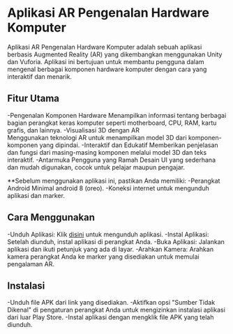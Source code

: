 # Aplikasi AR Pengenalan Hardware Komputer
Aplikasi AR Pengenalan Hardware Komputer adalah sebuah aplikasi berbasis Augmented Reality (AR) yang dikembangkan menggunakan Unity dan Vuforia. Aplikasi ini bertujuan untuk membantu pengguna dalam mengenal berbagai komponen hardware komputer dengan cara yang interaktif dan menarik.

## Fitur Utama
-Pengenalan Komponen Hardware
Menampilkan informasi tentang berbagai bagian perangkat keras komputer seperti motherboard, CPU, RAM, kartu grafis, dan lainnya.
-Visualisasi 3D dengan AR <br>
Menggunakan teknologi AR untuk menampilkan model 3D dari komponen-komponen yang dipindai.
-Interaktif dan Edukatif
Memberikan penjelasan dan fungsi dari masing-masing komponen melalui model 3D dan teks interaktif.
-Antarmuka Pengguna yang Ramah
Desain UI yang sederhana dan mudah digunakan, cocok untuk pelajar maupun pengajar.

**Sebelum menggunakan aplikasi ini, pastikan Anda memiliki:
-Perangkat Android Minimal android 8 (oreo).
-Koneksi internet untuk mengunduh aplikasi dan marker.

## Cara Menggunakan
-Unduh Aplikasi: Klik [disini](https://drive.google.com/file/d/18GdSNg1CmJ5q_RVBVSShNDinQv8hROwa/view?usp=drive_link) untuk mengunduh aplikasi.
-Instal Aplikasi: Setelah diunduh, instal aplikasi di perangkat Anda.
-Buka Aplikasi: Jalankan aplikasi dan ikuti petunjuk yang ada di layar.
-Arahkan Kamera: Arahkan kamera perangkat Anda ke marker yang disediakan untuk memulai pengalaman AR.

## Instalasi
-Unduh file APK dari link yang disediakan.
-Aktifkan opsi "Sumber Tidak Dikenal" di pengaturan perangkat Anda untuk mengizinkan instalasi aplikasi dari luar Play Store.
-Instal aplikasi dengan mengklik file APK yang telah diunduh.
